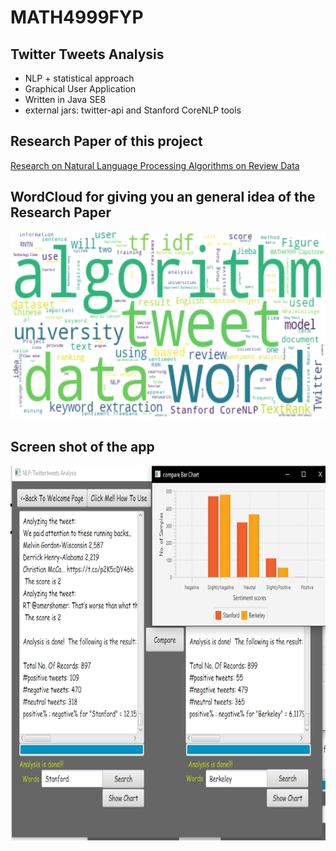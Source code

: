 # MATH4999FYP
## Twitter Tweets Analysis

<ul>
<li>NLP + statistical approach</li>
<li>Graphical User Application</li>
<li>Written in Java SE8</li>
<li>external jars: twitter-api and Stanford CoreNLP tools</li>
</ul>

## Research Paper of this project
[Research on Natural Language Processing Algorithms on Review Data](./report.pdf)
## WordCloud for giving you an general idea of the Research Paper
<img src="MATH4999_Project_wordCloud.PNG" alt="Word Cloud" height="300" width="600" />



## Screen shot of the app
<img src="figure_3_2.png" alt="Screen Shot" height="600" width="800" />
